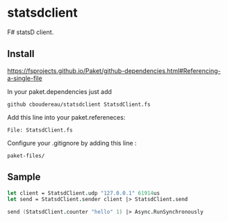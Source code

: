 # statsdclient

F# statsD client.

## Install
https://fsprojects.github.io/Paket/github-dependencies.html#Referencing-a-single-file

In your paket.dependencies just add 
```
github cboudereau/statsdclient StatsdClient.fs
```

Add this line into your paket.refereneces:
```
File: StatsdClient.fs
```

Configure your .gitignore by adding this line :
```
paket-files/
```

## Sample
```fsharp
let client = StatsdClient.udp "127.0.0.1" 61914us
let send = StatsdClient.sender client |> StatsdClient.send

send (StatsdClient.counter "hello" 1) |> Async.RunSynchronously
```

